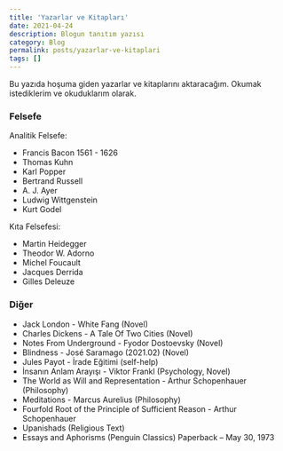 ```yaml
---
title: 'Yazarlar ve Kitapları'
date: 2021-04-24
description: Blogun tanıtım yazısı
category: Blog
permalink: posts/yazarlar-ve-kitaplari
tags: []
---
```


Bu yazıda hoşuma giden yazarlar ve kitaplarını aktaracağım. Okumak istediklerim ve okuduklarım olarak.

### Felsefe

Analitik Felsefe:
* Francis Bacon 1561 - 1626
* Thomas Kuhn
* Karl Popper
* Bertrand Russell
* A. J. Ayer
* Ludwig Wittgenstein
* Kurt Godel


Kıta Felsefesi:
* Martin Heidegger
* Theodor W. Adorno
* Michel Foucault
* Jacques Derrida
* Gilles Deleuze

### Diğer
* Jack London - White Fang (Novel)
* Charles Dickens - A Tale Of Two Cities (Novel)
* Notes From Underground - Fyodor Dostoevsky (Novel)
* Blindness - José Saramago (2021.02) (Novel)
* Jules Payot - İrade Eğitimi (self-help)
* İnsanın Anlam Arayışı - Viktor Frankl (Psychology, Novel)
* The World as Will and Representation - Arthur Schopenhauer (Philosophy)
* Meditations - Marcus Aurelius (Philosophy)
* Fourfold Root of the Principle of Sufficient Reason - Arthur Schopenhauer
* Upanishads (Religious Text)
* Essays and Aphorisms (Penguin Classics) Paperback – May 30, 1973

